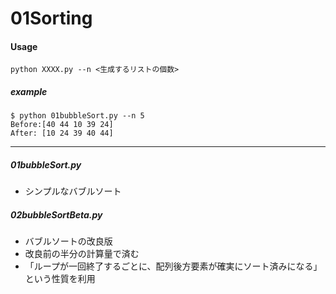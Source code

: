 # 01Sorting

#### Usage
```
python XXXX.py --n <生成するリストの個数>
```

##### example
```
$ python 01bubbleSort.py --n 5
Before:[40 44 10 39 24]
After: [10 24 39 40 44]
```

---

##### 01bubbleSort.py
- シンプルなバブルソート

##### 02bubbleSortBeta.py
- バブルソートの改良版
- 改良前の半分の計算量で済む
- 「ループが一回終了するごとに、配列後方要素が確実にソート済みになる」という性質を利用